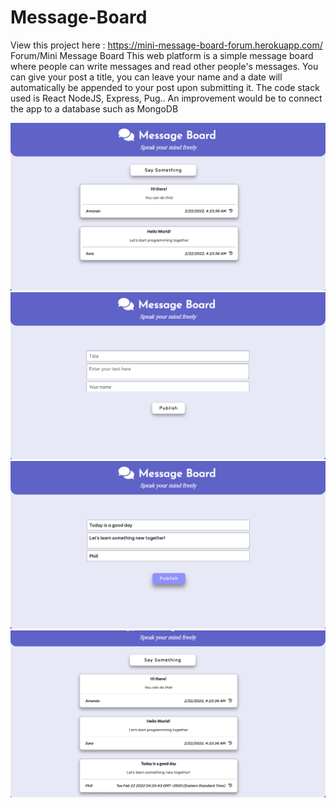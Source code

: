 # Message-Board
View this project here : https://mini-message-board-forum.herokuapp.com/
Forum/Mini Message Board
This web platform is a simple message board where people can write messages and read other people's messages. You can give your post a title, you can leave your name 
and a date will automatically be appended to your post upon submitting it. The code stack used is React NodeJS, Express, Pug.. An improvement would be to connect the app
to a database such as MongoDB

<img src="Screen Shot 2022-02-22 at 04.01.58.png" />
<img src="Screen Shot 2022-02-22 at 04.01.03.png" />
<img src="Screen Shot 2022-02-22 at 04.01.49.png" />
<img src="Screen Shot 2022-02-22 at 04.01.59.png" />
